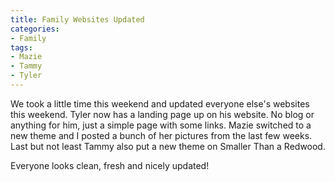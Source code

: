 ```yaml
---
title: Family Websites Updated
categories:
- Family
tags:
- Mazie
- Tammy
- Tyler
---
```


We took a little time this weekend and updated everyone else's websites this weekend.
Tyler now has a landing page up on his website. No blog or anything for him, just a simple page with some links. Mazie switched to a new theme and I posted a bunch of her pictures from the last few weeks. Last but not least Tammy also put a new theme on Smaller Than a Redwood.

Everyone looks clean, fresh and nicely updated!
